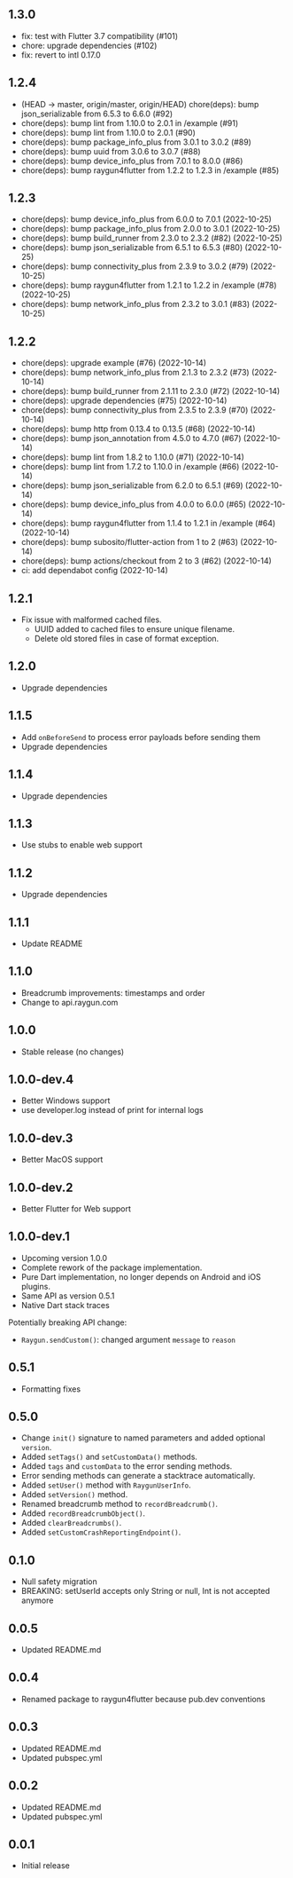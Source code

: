 ## 1.3.0

* fix: test with Flutter 3.7 compatibility (#101)
* chore: upgrade dependencies (#102)
* fix: revert to intl 0.17.0

## 1.2.4

*  (HEAD -> master, origin/master, origin/HEAD) chore(deps): bump json_serializable from 6.5.3 to 6.6.0 (#92)
*  chore(deps): bump lint from 1.10.0 to 2.0.1 in /example (#91)
*  chore(deps): bump lint from 1.10.0 to 2.0.1 (#90)
*  chore(deps): bump package_info_plus from 3.0.1 to 3.0.2 (#89)
*  chore(deps): bump uuid from 3.0.6 to 3.0.7 (#88)
*  chore(deps): bump device_info_plus from 7.0.1 to 8.0.0 (#86)
*  chore(deps): bump raygun4flutter from 1.2.2 to 1.2.3 in /example (#85)

## 1.2.3

* chore(deps): bump device_info_plus from 6.0.0 to 7.0.1  (2022-10-25)
* chore(deps): bump package_info_plus from 2.0.0 to 3.0.1  (2022-10-25)
* chore(deps): bump build_runner from 2.3.0 to 2.3.2 (#82) (2022-10-25)
* chore(deps): bump json_serializable from 6.5.1 to 6.5.3 (#80) (2022-10-25)
* chore(deps): bump connectivity_plus from 2.3.9 to 3.0.2 (#79) (2022-10-25)
* chore(deps): bump raygun4flutter from 1.2.1 to 1.2.2 in /example (#78) (2022-10-25)
* chore(deps): bump network_info_plus from 2.3.2 to 3.0.1 (#83) (2022-10-25)

## 1.2.2

* chore(deps): upgrade example (#76) (2022-10-14)
* chore(deps): bump network_info_plus from 2.1.3 to 2.3.2 (#73) (2022-10-14)
* chore(deps): bump build_runner from 2.1.11 to 2.3.0 (#72) (2022-10-14)
* chore(deps): upgrade dependencies (#75) (2022-10-14)
* chore(deps): bump connectivity_plus from 2.3.5 to 2.3.9 (#70) (2022-10-14)
* chore(deps): bump http from 0.13.4 to 0.13.5 (#68) (2022-10-14)
* chore(deps): bump json_annotation from 4.5.0 to 4.7.0 (#67) (2022-10-14)
* chore(deps): bump lint from 1.8.2 to 1.10.0 (#71) (2022-10-14)
* chore(deps): bump lint from 1.7.2 to 1.10.0 in /example (#66) (2022-10-14)
* chore(deps): bump json_serializable from 6.2.0 to 6.5.1 (#69) (2022-10-14)
* chore(deps): bump device_info_plus from 4.0.0 to 6.0.0 (#65) (2022-10-14)
* chore(deps): bump raygun4flutter from 1.1.4 to 1.2.1 in /example (#64) (2022-10-14)
* chore(deps): bump subosito/flutter-action from 1 to 2 (#63) (2022-10-14)
* chore(deps): bump actions/checkout from 2 to 3 (#62) (2022-10-14)
* ci: add dependabot config (2022-10-14)

## 1.2.1

* Fix issue with malformed cached files.
  * UUID added to cached files to ensure unique filename.
  * Delete old stored files in case of format exception.

## 1.2.0

* Upgrade dependencies

## 1.1.5

* Add `onBeforeSend` to process error payloads before sending them
* Upgrade dependencies

## 1.1.4

* Upgrade dependencies

## 1.1.3

* Use stubs to enable web support

## 1.1.2

* Upgrade dependencies

## 1.1.1

* Update README

## 1.1.0

* Breadcrumb improvements: timestamps and order
* Change to api.raygun.com

## 1.0.0

* Stable release (no changes)

## 1.0.0-dev.4

* Better Windows support
* use developer.log instead of print for internal logs

## 1.0.0-dev.3

* Better MacOS support

## 1.0.0-dev.2

* Better Flutter for Web support

## 1.0.0-dev.1

* Upcoming version 1.0.0
* Complete rework of the package implementation.
* Pure Dart implementation, no longer depends on Android and iOS plugins.
* Same API as version 0.5.1
* Native Dart stack traces

Potentially breaking API change:

* `Raygun.sendCustom()`: changed argument `message` to `reason`

## 0.5.1

* Formatting fixes

## 0.5.0

* Change `init()` signature to named parameters and added optional `version`.
* Added `setTags()` and `setCustomData()` methods.
* Added `tags` and `customData` to the error sending methods.
* Error sending methods can generate a stacktrace automatically.
* Added `setUser()` method with `RaygunUserInfo`.
* Added `setVersion()` method.
* Renamed breadcrumb method to `recordBreadcrumb()`.
* Added `recordBreadcrumbObject()`.
* Added `clearBreadcrumbs()`.
* Added `setCustomCrashReportingEndpoint()`.

## 0.1.0

* Null safety migration
* BREAKING: setUserId accepts only String or null, Int is not accepted anymore

## 0.0.5

* Updated README.md

## 0.0.4

* Renamed package to raygun4flutter because pub.dev conventions

## 0.0.3

* Updated README.md
* Updated pubspec.yml

## 0.0.2

* Updated README.md
* Updated pubspec.yml

## 0.0.1

* Initial release
